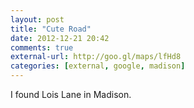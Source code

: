 ```yaml
---
layout: post
title: "Cute Road"
date: 2012-12-21 20:42
comments: true
external-url: http://goo.gl/maps/lfHd8
categories: [external, google, madison]
---
```


I found Lois Lane in Madison.